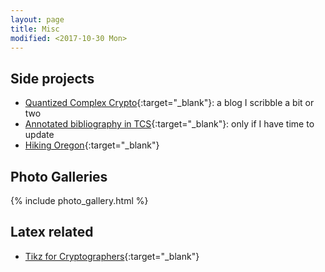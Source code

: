 ```yaml
---
layout: page
title: Misc
modified: <2017-10-30 Mon>
---
```


## Side projects
*  [Quantized Complex Crypto](http://qcc.fangsong.info/){:target="_blank"}:
   a blog I scribble a bit or two
*  [Annotated bibliography in TCS](http://tcsabib.fangsong.info/){:target="_blank"}:
   only if I have time to update
*  [Hiking Oregon](https://drive.google.com/open?id=1Y7gQ-trXyQZHCQ0yWmzQAH_vNF4&usp=sharing){:target="_blank"}


## Photo Galleries

{% include photo_gallery.html %}

## Latex related
*  [Tikz for Cryptographers](https://www.iacr.org/authors/tikz/){:target="_blank"}
